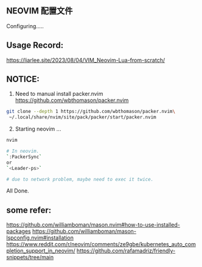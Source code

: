 ## NEOVIM 配置文件

Configuring.....

## Usage Record: 
https://liarlee.site/2023/08/04/VIM_Neovim-Lua-from-scratch/

## NOTICE: 
1. Need to manual install packer.nvim
https://github.com/wbthomason/packer.nvim

```bash
git clone --depth 1 https://github.com/wbthomason/packer.nvim\
 ~/.local/share/nvim/site/pack/packer/start/packer.nvim
```

2. Starting neovim ...
```bash
nvim 

# In neovim.
`:PackerSync`
or
`<Leader-ps>` 

# due to network problem, maybe need to exec it twice.
```
All Done.

## some refer: 
https://github.com/williamboman/mason.nvim#how-to-use-installed-packages
https://github.com/williamboman/mason-lspconfig.nvim#installation
https://www.reddit.com/r/neovim/comments/ze9gbe/kubernetes_auto_completion_support_in_neovim/
https://github.com/rafamadriz/friendly-snippets/tree/main



